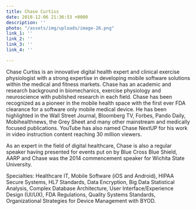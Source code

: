 ```yaml
---
title: Chase Curtiss
date: 2018-12-06 21:36:53 +0000
description: ''
photo: "/assets/img/uploads/image-26.png"
link_1: ''
link_2: ''
link_3: ''
link_4: ''

---
```

Chase Curtiss is an innovative digital health expert and clinical exercise physiologist with a strong expertise in developing mobile software solutions within the medical and fitness markets. Chase has an academic and research background in biomechanics, exercise physiology and neuroscience with published research in each field. Chase has been recognized as a pioneer in the mobile health space with the first ever FDA clearance for a software only mobile medical device. He has been highlighted in the Wall Street Journal, Bloomberg TV, Forbes, Pando Daily, Mobihealthnews, the Grey Sheet and many other mainstream and medically focused publications. YouTube has also named Chase NextUP for his work in video instruction content reaching 30 million viewers.

As an expert in the field of digital healthcare, Chase is also a regular speaker having presented for events put on by Blue Cross Blue Shield, AARP and Chase was the 2014 commencement speaker for Wichita State University.

Specialties: Healthcare IT, Mobile Software (iOS and Android), HIPAA Secure Systems, HL7 Standards, Data Encryption, Big Data Statistical Analysis, Complex Database Architecture, User Interface/Experience Design (UI/UX), FDA Regulations, Quality Systems Standards, Organizational Strategies for Device Management with BYOD.